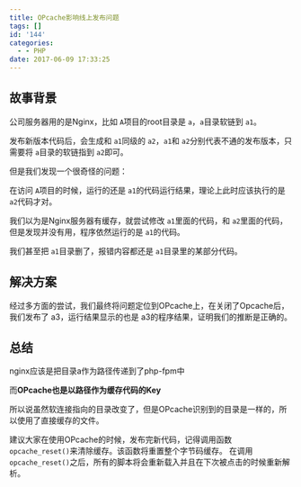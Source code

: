 ```yaml
---
title: OPcache影响线上发布问题
tags: []
id: '144'
categories:
  - - PHP
date: 2017-06-09 17:33:25
---
```

## 故事背景

公司服务器用的是Nginx，比如 `A`项目的root目录是 `a`，`a`目录软链到 `a1`。 

发布新版本代码后，会生成和 `a1`同级的 `a2`，`a1`和 `a2`分别代表不通的发布版本，只需要将 `a`目录的软链指到 `a2`即可。 

但是我们发现一个很奇怪的问题： 

在访问 `A`项目的时候，运行的还是 `a1`的代码运行结果，理论上此时应该执行的是 `a2`代码才对。 

我们以为是Nginx服务器有缓存，就尝试修改 `a1`里面的代码，和 `a2`里面的代码，但是发现并没有用，程序依然运行的是 `a1`的代码。 

我们甚至把 `a1`目录删了，报错内容都还是 `a1`目录里的某部分代码。

## 解决方案

经过多方面的尝试，我们最终将问题定位到OPcache上，在关闭了Opcache后，我们发布了 a3，运行结果显示的也是 a3的程序结果，证明我们的推断是正确的。

## 总结

nginx应该是把目录a作为路径传递到了php-fpm中 

而**OPcache也是以路径作为缓存代码的Key** 

所以说虽然软连接指向的目录改变了，但是OPcache识别到的目录是一样的，所以使用了直接缓存的文件。 

建议大家在使用OPcache的时候，发布完新代码，记得调用函数 `opcache_reset()`来清除缓存。该函数将重置整个字节码缓存。 在调用 `opcache_reset()`之后，所有的脚本将会重新载入并且在下次被点击的时候重新解析。
